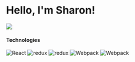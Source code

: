 <h1> Hello, I'm Sharon! </h1>

<a href="https://www.linkedin.com/in/sharonshaliyo/">
    <img src="https://img.shields.io/badge/-Sharon Shaliyo-0072b1?style=flat&logo=Linkedin&logoColor=white" />
</a>
<h4>Technologies</h4>
<p>
    <img alt="React" src="https://img.shields.io/badge/-React-45b8d8?style=flat-square&logo=react&logoColor=white" />
    <img alt="redux" src="https://img.shields.io/badge/-Redux-764ABC?style=flat-square&logo=redux&logoColor=white" />
    <img alt="redux" src="https://img.shields.io/badge/JavaScript-F7DF1E?style=flat-square&logo=javascript&logoColor=black" />
    <img alt="Webpack" src="https://img.shields.io/badge/-Webpack-8DD6F9?style=flat-square&logo=webpack&logoColor=white" /> 
    <img alt="Webpack" src="https://img.shields.io/badge/yarn-%232C8EBB.svg?style=flat-square&logo=yarn&logoColor=white" />
</p>

